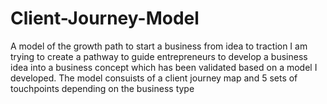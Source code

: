 # Client-Journey-Model
A model of the growth path to start a business from idea to traction
I am trying to create a pathway to guide entrepreneurs to develop a business idea into a business concept which has been validated based on a model I developed. The model consuists of a client journey map and 5 sets of touchpoints depending on the business type
